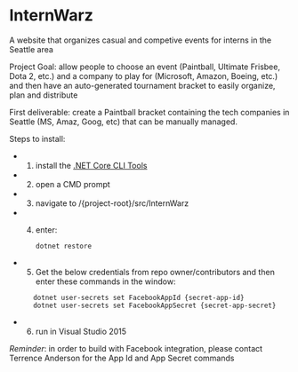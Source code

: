# InternWarz
A website that organizes casual and competive events for interns in the Seattle area

Project Goal: allow people to choose an event (Paintball, Ultimate Frisbee, Dota 2, etc.) and a company to play for (Microsoft, Amazon, Boeing, etc.) and then have an auto-generated tournament bracket to easily organize, plan and distribute

First deliverable: create a Paintball bracket containing the tech companies in Seattle (MS, Amaz, Goog, etc) that can be manually managed.

Steps to install:

* 1) install the [.NET Core CLI Tools](https://github.com/dotnet/cli)

* 2) open a CMD prompt

* 3) navigate to /{project-root}/src/InternWarz

* 4) enter:

       ```dotnet restore```

* 5) Get the below credentials from repo owner/contributors and then enter these commands in the window:
 
 ```
       dotnet user-secrets set FacebookAppId {secret-app-id}
       dotnet user-secrets set FacebookAppSecret {secret-app-secret}
 ```


* 6) run in Visual Studio 2015

*Reminder*: in order to build with Facebook integration, please contact Terrence Anderson for the App Id and App Secret commands
